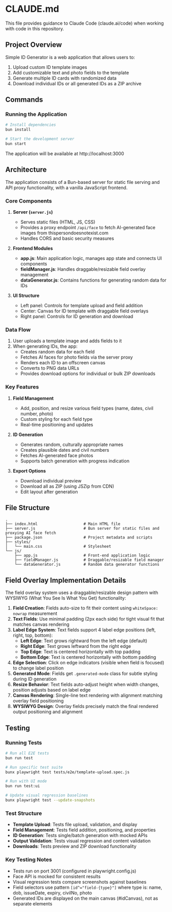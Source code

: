 # CLAUDE.md

This file provides guidance to Claude Code (claude.ai/code) when working with code in this repository.

## Project Overview

Simple ID Generator is a web application that allows users to:
1. Upload custom ID template images
2. Add customizable text and photo fields to the template
3. Generate multiple ID cards with randomized data
4. Download individual IDs or all generated IDs as a ZIP archive

## Commands

### Running the Application
```bash
# Install dependencies
bun install

# Start the development server
bun start
```

The application will be available at http://localhost:3000


## Architecture

The application consists of a Bun-based server for static file serving and API proxy functionality, with a vanilla JavaScript frontend.

### Core Components

1. **Server (`server.js`)**
   - Serves static files (HTML, JS, CSS)
   - Provides a proxy endpoint `/api/face` to fetch AI-generated face images from thispersondoesnotexist.com
   - Handles CORS and basic security measures

2. **Frontend Modules**
   - **app.js**: Main application logic, manages app state and connects UI components
   - **fieldManager.js**: Handles draggable/resizable field overlay management
   - **dataGenerator.js**: Contains functions for generating random data for IDs

3. **UI Structure**
   - Left panel: Controls for template upload and field addition
   - Center: Canvas for ID template with draggable field overlays
   - Right panel: Controls for ID generation and download

### Data Flow

1. User uploads a template image and adds fields to it
2. When generating IDs, the app:
   - Creates random data for each field
   - Fetches AI faces for photo fields via the server proxy
   - Renders each ID to an offscreen canvas
   - Converts to PNG data URLs
   - Provides download options for individual or bulk ZIP downloads

### Key Features

1. **Field Management**
   - Add, position, and resize various field types (name, dates, civil number, photo)
   - Custom styling for each field type
   - Real-time positioning and updates

2. **ID Generation**
   - Generates random, culturally appropriate names
   - Creates plausible dates and civil numbers
   - Fetches AI-generated face photos
   - Supports batch generation with progress indication

3. **Export Options**
   - Download individual preview
   - Download all as ZIP (using JSZip from CDN)
   - Edit layout after generation

## File Structure

```
.
├── index.html                    # Main HTML file
├── server.js                     # Bun server for static files and proxying AI face fetch
├── package.json                  # Project metadata and scripts
├── styles/
│   └── main.css                  # Stylesheet
└── js/
    ├── app.js                    # Front-end application logic
    ├── fieldManager.js           # Draggable/resizable field manager
    └── dataGenerator.js          # Random data generator functions
```


## Field Overlay Implementation Details

The field overlay system uses a draggable/resizable design pattern with WYSIWYG (What You See Is What You Get) functionality:

1. **Field Creation**: Fields auto-size to fit their content using `whiteSpace: nowrap` measurement
2. **Text Fields**: Use minimal padding (2px each side) for tight visual fit that matches canvas rendering
3. **Label Edge System**: Text fields support 4 label edge positions (left, right, top, bottom):
   - **Left Edge**: Text grows rightward from the left edge (default)
   - **Right Edge**: Text grows leftward from the right edge
   - **Top Edge**: Text is centered horizontally with top padding
   - **Bottom Edge**: Text is centered horizontally with bottom padding
4. **Edge Selection**: Click on edge indicators (visible when field is focused) to change label position
5. **Generated Mode**: Fields get `.generated-mode` class for subtle styling during ID generation
6. **Resize Behavior**: Text fields auto-adjust height when width changes, position adjusts based on label edge
7. **Canvas Rendering**: Single-line text rendering with alignment matching overlay field positioning
8. **WYSIWYG Design**: Overlay fields precisely match the final rendered output positioning and alignment

## Testing

### Running Tests
```bash
# Run all E2E tests
bun run test

# Run specific test suite
bunx playwright test tests/e2e/template-upload.spec.js

# Run with UI mode
bun run test:ui

# Update visual regression baselines
bunx playwright test --update-snapshots
```

### Test Structure
- **Template Upload**: Tests file upload, validation, and display
- **Field Management**: Tests field addition, positioning, and properties
- **ID Generation**: Tests single/batch generation with mocked APIs
- **Output Validation**: Tests visual regression and content validation
- **Downloads**: Tests preview and ZIP download functionality

### Key Testing Notes
- Tests run on port 3001 (configured in playwright.config.js)
- Face API is mocked for consistent results
- Visual regression tests compare screenshots against baselines
- Field selectors use pattern `[id^="field-{type}"]` where type is: name, dob, issueDate, expiry, civilNo, photo
- Generated IDs are displayed on the main canvas (#idCanvas), not as separate elements